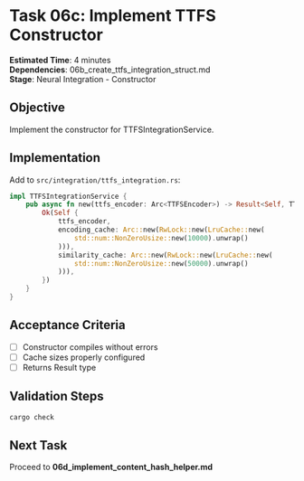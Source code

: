 # Task 06c: Implement TTFS Constructor

**Estimated Time**: 4 minutes  
**Dependencies**: 06b_create_ttfs_integration_struct.md  
**Stage**: Neural Integration - Constructor

## Objective
Implement the constructor for TTFSIntegrationService.

## Implementation

Add to `src/integration/ttfs_integration.rs`:
```rust
impl TTFSIntegrationService {
    pub async fn new(ttfs_encoder: Arc<TTFSEncoder>) -> Result<Self, TTFSIntegrationError> {
        Ok(Self {
            ttfs_encoder,
            encoding_cache: Arc::new(RwLock::new(LruCache::new(
                std::num::NonZeroUsize::new(10000).unwrap()
            ))),
            similarity_cache: Arc::new(RwLock::new(LruCache::new(
                std::num::NonZeroUsize::new(50000).unwrap()
            ))),
        })
    }
}
```

## Acceptance Criteria
- [ ] Constructor compiles without errors
- [ ] Cache sizes properly configured
- [ ] Returns Result type

## Validation Steps
```bash
cargo check
```

## Next Task
Proceed to **06d_implement_content_hash_helper.md**